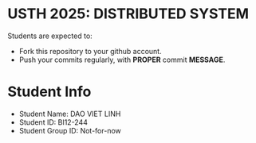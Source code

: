 USTH 2025: DISTRIBUTED SYSTEM
=====================================================

Students are expected to:
* Fork this repository to your github account.
* Push your commits regularly, with **PROPER** commit **MESSAGE**.


Student Info
=========================

* Student Name: DAO VIET LINH
* Student ID: BI12-244
* Student Group ID: Not-for-now
